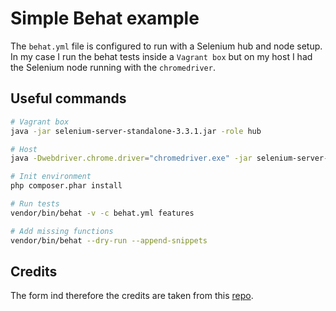 # Simple Behat example
The `behat.yml` file is configured to run with a Selenium hub and node setup. In my case I run the behat tests inside a `Vagrant box` but on my host I had the Selenium node running with the `chromedriver`.

## Useful commands
```bash
# Vagrant box
java -jar selenium-server-standalone-3.3.1.jar -role hub

# Host
java -Dwebdriver.chrome.driver="chromedriver.exe" -jar selenium-server-standalone-3.141.59.jar -role node -hub "http://10.0.3.35:4444/grid/register/"

# Init environment
php composer.phar install

# Run tests
vendor/bin/behat -v -c behat.yml features

# Add missing functions
vendor/bin/behat --dry-run --append-snippets
```

## Credits
The form ind therefore the credits are taken from this [repo](https://github.com/RobDWaller/behat-selenium-chrome).
